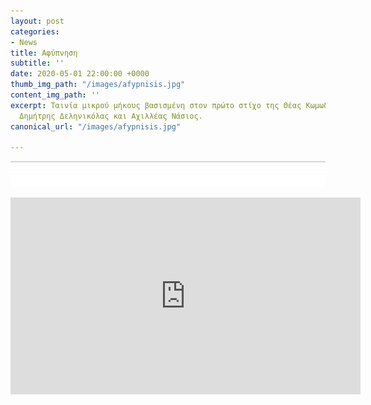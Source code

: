 ```yaml
---
layout: post
categories:
- News
title: Αφύπνηση
subtitle: ''
date: 2020-05-01 22:00:00 +0000
thumb_img_path: "/images/afypnisis.jpg"
content_img_path: ''
excerpt: Ταινία μικρού μήκους βασισμένη στον πρώτο στίχο της Θέας Κωμωδίας του Δάντη.  Σκηνοθεσία
  Δημήτρης Δεληνικόλας και Αχιλλέας Νάσιος.
canonical_url: "/images/afypnisis.jpg"

---
```

![](/images/bwok-2.jpg)

<iframe width="560" height="315" src="https://www.youtube.com/embed/8TUqyaBoC9w" frameborder="0" allow="accelerometer; autoplay; encrypted-media; gyroscope; picture-in-picture" allowfullscreen></iframe>